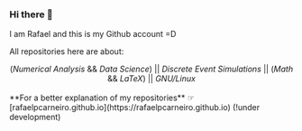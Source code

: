 ### Hi there 👋

I am Rafael and this is my Github account =D                                        
                                                                                    
All repositories here are about:
<div align=center>
 (<em>Numerical Analysis</em> && <em>Data Science</em>) ||
 <em>Discrete Event Simulations</em> ||
 (<em>Math</em> && <em>LaTeX</em>) ||
 <em>GNU/Linux</em>        
</div>

</br>
**For a better explanation of my repositories**
☞ [rafaelpcarneiro.github.io](https://rafaelpcarneiro.github.io) (!under development)
